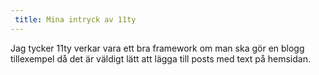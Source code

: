 ```yaml
---
 title: Mina intryck av 11ty
---
```


Jag tycker 11ty verkar vara ett bra framework om man ska gör en blogg tillexempel då det är väldigt lätt att lägga till posts med text på hemsidan. 

